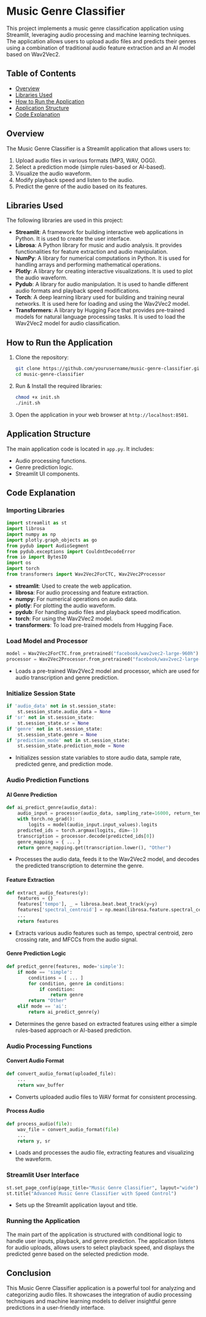 # Music Genre Classifier

This project implements a music genre classification application using Streamlit, leveraging audio processing and machine learning techniques. The application allows users to upload audio files and predicts their genres using a combination of traditional audio feature extraction and an AI model based on Wav2Vec2.

## Table of Contents
- [Overview](#overview)
- [Libraries Used](#libraries-used)
- [How to Run the Application](#how-to-run-the-application)
- [Application Structure](#application-structure)
- [Code Explanation](#code-explanation)

## Overview

The Music Genre Classifier is a Streamlit application that allows users to:
1. Upload audio files in various formats (MP3, WAV, OGG).
2. Select a prediction mode (simple rules-based or AI-based).
3. Visualize the audio waveform.
4. Modify playback speed and listen to the audio.
5. Predict the genre of the audio based on its features.

## Libraries Used

The following libraries are used in this project:

- **Streamlit**: A framework for building interactive web applications in Python. It is used to create the user interface.
- **Librosa**: A Python library for music and audio analysis. It provides functionalities for feature extraction and audio manipulation.
- **NumPy**: A library for numerical computations in Python. It is used for handling arrays and performing mathematical operations.
- **Plotly**: A library for creating interactive visualizations. It is used to plot the audio waveform.
- **Pydub**: A library for audio manipulation. It is used to handle different audio formats and playback speed modifications.
- **Torch**: A deep learning library used for building and training neural networks. It is used here for loading and using the Wav2Vec2 model.
- **Transformers**: A library by Hugging Face that provides pre-trained models for natural language processing tasks. It is used to load the Wav2Vec2 model for audio classification.

## How to Run the Application

1. Clone the repository:
   ```bash
   git clone https://github.com/yourusername/music-genre-classifier.git
   cd music-genre-classifier
   ```

2. Run & Install the required libraries:
   ```bash
   chmod +x init.sh
   ./init.sh
   ```

4. Open the application in your web browser at `http://localhost:8501`.

## Application Structure

The main application code is located in `app.py`. It includes:
- Audio processing functions.
- Genre prediction logic.
- Streamlit UI components.

## Code Explanation

### Importing Libraries

```python
import streamlit as st
import librosa
import numpy as np
import plotly.graph_objects as go
from pydub import AudioSegment
from pydub.exceptions import CouldntDecodeError
from io import BytesIO
import os
import torch
from transformers import Wav2Vec2ForCTC, Wav2Vec2Processor
```

- **streamlit**: Used to create the web application.
- **librosa**: For audio processing and feature extraction.
- **numpy**: For numerical operations on audio data.
- **plotly**: For plotting the audio waveform.
- **pydub**: For handling audio files and playback speed modification.
- **torch**: For using the Wav2Vec2 model.
- **transformers**: To load pre-trained models from Hugging Face.

### Load Model and Processor

```python
model = Wav2Vec2ForCTC.from_pretrained("facebook/wav2vec2-large-960h")
processor = Wav2Vec2Processor.from_pretrained("facebook/wav2vec2-large-960h")
```

- Loads a pre-trained Wav2Vec2 model and processor, which are used for audio transcription and genre prediction.

### Initialize Session State

```python
if 'audio_data' not in st.session_state:
    st.session_state.audio_data = None
if 'sr' not in st.session_state:
    st.session_state.sr = None
if 'genre' not in st.session_state:
    st.session_state.genre = None
if 'prediction_mode' not in st.session_state:
    st.session_state.prediction_mode = None
```

- Initializes session state variables to store audio data, sample rate, predicted genre, and prediction mode.

### Audio Prediction Functions

#### AI Genre Prediction

```python
def ai_predict_genre(audio_data):
    audio_input = processor(audio_data, sampling_rate=16000, return_tensors="pt", padding=True)
    with torch.no_grad():
        logits = model(audio_input.input_values).logits
    predicted_ids = torch.argmax(logits, dim=-1)
    transcription = processor.decode(predicted_ids[0])
    genre_mapping = { ... }
    return genre_mapping.get(transcription.lower(), "Other")
```

- Processes the audio data, feeds it to the Wav2Vec2 model, and decodes the predicted transcription to determine the genre.

#### Feature Extraction

```python
def extract_audio_features(y):
    features = {}
    features['tempo'], _ = librosa.beat.beat_track(y=y)
    features['spectral_centroid'] = np.mean(librosa.feature.spectral_centroid(y=y))
    ...
    return features
```

- Extracts various audio features such as tempo, spectral centroid, zero crossing rate, and MFCCs from the audio signal.

#### Genre Prediction Logic

```python
def predict_genre(features, mode='simple'):
    if mode == 'simple':
        conditions = [ ... ]
        for condition, genre in conditions:
            if condition:
                return genre
        return "Other"
    elif mode == 'ai':
        return ai_predict_genre(y)
```

- Determines the genre based on extracted features using either a simple rules-based approach or AI-based prediction.

### Audio Processing Functions

#### Convert Audio Format

```python
def convert_audio_format(uploaded_file):
    ...
    return wav_buffer
```

- Converts uploaded audio files to WAV format for consistent processing.

#### Process Audio

```python
def process_audio(file):  
    wav_file = convert_audio_format(file)  
    ...
    return y, sr  
```

- Loads and processes the audio file, extracting features and visualizing the waveform.

### Streamlit User Interface

```python
st.set_page_config(page_title="Music Genre Classifier", layout="wide")
st.title("Advanced Music Genre Classifier with Speed Control")
```

- Sets up the Streamlit application layout and title.

### Running the Application

The main part of the application is structured with conditional logic to handle user inputs, playback, and genre prediction. The application listens for audio uploads, allows users to select playback speed, and displays the predicted genre based on the selected prediction mode.

## Conclusion

This Music Genre Classifier application is a powerful tool for analyzing and categorizing audio files. It showcases the integration of audio processing techniques and machine learning models to deliver insightful genre predictions in a user-friendly interface.
```
